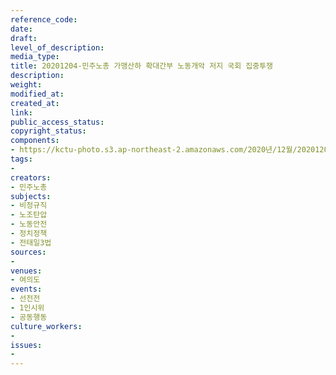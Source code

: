 ```yaml
---
reference_code: 
date: 
draft: 
level_of_description: 
media_type: 
title: 20201204-민주노총 가맹산하 확대간부 노동개악 저지 국회 집중투쟁
description: 
weight: 
modified_at: 
created_at: 
link: 
public_access_status: 
copyright_status: 
components:
- https://kctu-photo.s3.ap-northeast-2.amazonaws.com/2020년/12월/20201204-민주노총+가맹산하+확대간부+노동개악+저지+국회+집중투쟁/1280_5D43022.jpg
tags:
- 
creators:
- 민주노총
subjects:
- 비정규직
- 노조탄압
- 노동안전
- 정치정책
- 전태일3법
sources:
- 
venues:
- 여의도
events:
- 선전전
- 1인시위
- 공동행동
culture_workers:
- 
issues:
- 
---
```

